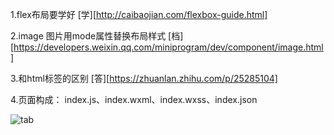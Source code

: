 1.flex布局要学好 [学][http://caibaojian.com/flexbox-guide.html]

2.image 图片用mode属性替换布局样式 [档][https://developers.weixin.qq.com/miniprogram/dev/component/image.html]

3.和html标签的区别 [答][https://zhuanlan.zhihu.com/p/25285104]

4.页面构成： index.js、index.wxml、index.wxss、index.json

![tab](https://pic4.zhimg.com/80/v2-4c2e3fef0dbea6aed7a77667c39dab79_hd.jpg)
